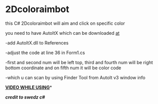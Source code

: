 # 2Dcoloraimbot
this C# 2Dcoloraimbot will aim and click on specific color

you need to have AutoItX which can be downloaded [at](https://www.autoitscript.com/site/autoit/downloads/)

-add AutoItX.dll to References

-adjust the code at line 36 in Form1.cs

-first and second num will be left top, third and fourth num will be right bottom coordinate and on fifth num it will be color code

-which u can scan by using Finder Tool from AutoIt v3 window info 

**[VIDEO WHILE USING](https://www.youtube.com/watch?v=ONwFx7Rb96Y)***


***credit to swedz c#***

